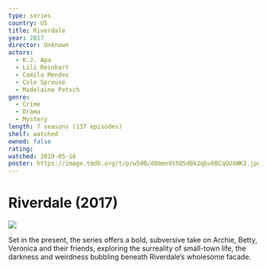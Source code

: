 ```yaml
---
type: series
country: US
title: Riverdale
year: 2017
director: Unknown
actors:
  - K.J. Apa
  - Lili Reinhart
  - Camila Mendes
  - Cole Sprouse
  - Madelaine Petsch
genre:
  - Crime
  - Drama
  - Mystery
length: 7 seasons (137 episodes)
shelf: watched
owned: false
rating:
watched: 2019-05-16
poster: https://image.tmdb.org/t/p/w500/d8mmn9thQ5dBk2qbv6BCqGUXWK3.jpg
---
```


# Riverdale (2017)

![](https://image.tmdb.org/t/p/w500/d8mmn9thQ5dBk2qbv6BCqGUXWK3.jpg)

Set in the present, the series offers a bold, subversive take on Archie, Betty, Veronica and their friends, exploring the surreality of small-town life, the darkness and weirdness bubbling beneath Riverdale’s wholesome facade.